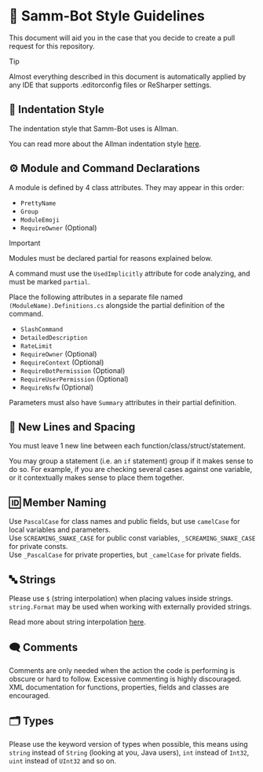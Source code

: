 # :art: Samm-Bot Style Guidelines

This document will aid you in the case that you decide to create a pull request for this repository.

> [!TIP]
> Almost everything described in this document is automatically applied by any IDE that
> supports .editorconfig files or ReSharper settings.

## :straight_ruler: Indentation Style

The indentation style that Samm-Bot uses is Allman.

You can read more about the Allman indentation style [here](https://en.wikipedia.org/wiki/Indentation_style#Allman_style).

## :gear: Module and Command Declarations

A module is defined by 4 class attributes. They may appear in this order:
* `PrettyName`
* `Group`
* `ModuleEmoji`
* `RequireOwner` (Optional)

> [!IMPORTANT]
> Modules must be declared partial for reasons explained below.

A command must use the `UsedImplicitly` attribute for code analyzing, and must be marked `partial`.

Place the following attributes in a separate file named `(ModuleName).Definitions.cs` alongside the partial definition of the command.
* `SlashCommand`
* `DetailedDescription`
* `RateLimit`
* `RequireOwner` (Optional)
* `RequireContext` (Optional)
* `RequireBotPermission` (Optional)
* `RequireUserPermission` (Optional)
* `RequireNsfw` (Optional)

Parameters must also have `Summary` attributes in their partial definition.

## :page_facing_up: New Lines and Spacing

You must leave 1 new line between each function/class/struct/statement.

You may group a statement (i.e. an `if` statement) group if it makes sense to do so. For example, if you are checking several cases against one variable, or it contextually makes sense to place them together.

## :id: Member Naming

Use `PascalCase` for class names and public fields, but use `camelCase` for local variables and parameters.  
Use `SCREAMING_SNAKE_CASE` for public const variables, `_SCREAMING_SNAKE_CASE` for private consts.  
Use `_PascalCase` for private properties, but `_camelCase` for private fields.

## :abc: Strings

Please use `$` (string interpolation) when placing values inside strings. `string.Format` may be used when working with externally provided strings.

Read more about string interpolation [here](https://docs.microsoft.com/en-us/dotnet/csharp/language-reference/tokens/interpolated).

## :left_speech_bubble: Comments

Comments are only needed when the action the code is performing is obscure or hard to follow. Excessive commenting is highly discouraged.  
XML documentation for functions, properties, fields and classes are encouraged.

## :card_index_dividers: Types

Please use the keyword version of types when possible, this means using `string` instead of `String` (looking at you, Java users), `int` instead of `Int32`, `uint` instead of `UInt32` and so on.
